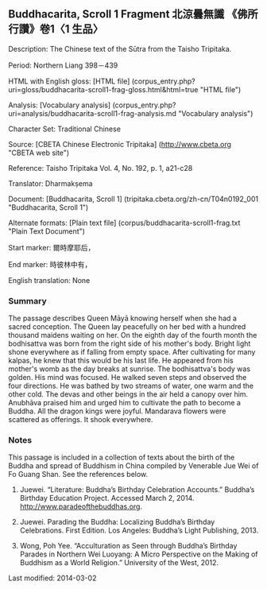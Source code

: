 ##  Buddhacarita, Scroll 1 Fragment 北涼曇無讖 《佛所行讚》卷1〈1 生品〉

Description: The Chinese text of the Sūtra from the Taisho Tripitaka.

Period: Northern Liang 398－439

HTML with English gloss: [HTML file] (corpus_entry.php?uri=gloss/buddhacarita-scroll1-frag-gloss.html&html=true "HTML file")

Analysis: [Vocabulary analysis] (corpus_entry.php?uri=analysis/buddhacarita-scroll1-frag-analysis.md "Vocabulary analysis")

Character Set: Traditional Chinese

Source: [CBETA Chinese Electronic Tripitaka] (http://www.cbeta.org "CBETA web site")

Reference: Taisho Tripitaka Vol. 4, No. 192, p. 1, a21-c28

Translator: Dharmakṣema

Document: [Buddhacarita, Scroll 1] (tripitaka.cbeta.org/zh-cn/T04n0192_001 "Buddhacarita, Scroll 1")

Alternate formats: [Plain text file] (corpus/buddhacarita-scroll1-frag.txt "Plain Text Document")

Start marker: 爾時摩耶后，

End marker: 時彼林中有，

English	translation: None

### Summary
The passage describes Queen Māyā knowing herself when she had a sacred conception. The Queen lay peacefully on her bed with a hundred thousand maidens waiting on her. On the eighth day of the fourth month the bodhisattva was born from the right side of his mother's body. Bright light shone everywhere as if falling from empty space. After cultivating for many kalpas, he knew that this would be his last life. He appeared from his mother's womb as the day breaks at sunrise. The bodhisattva's body was golden. His mind was focused. He walked seven steps and observed the four directions. He was bathed by two streams of water, one warm and the other cold. The devas and other beings in the air held a  canopy over him.  Anubhāva praised him and urged him to cultivate the path to become a Buddha. All the dragon kings were joyful. Mandarava flowers were scattered as offerings. It shook everywhere.

### Notes
This passage is included in a collection of texts about the birth of the Buddha and spread of Buddhism in China compiled by Venerable Jue Wei of Fo Guang Shan. See the references below.

1. Juewei. “Literature: Buddha’s Birthday Celebration Accounts.” Buddha’s Birthday Education Project. Accessed March 2, 2014. <a href="http://www.paradeofthebuddhas.org">http://www.paradeofthebuddhas.org</a>.

2. Juewei. Parading the Buddha: Localizing Buddha’s Birthday Celebrations. First Edition. Los Angeles: Buddha’s Light Publishing, 2013.

3. Wong, Poh Yee. “Acculturation as Seen through Buddha’s Birthday Parades in Northern Wei Luoyang: A Micro Perspective on the Making of Buddhism as a World Religion.” University of the West, 2012.

Last modified: 2014-03-02

